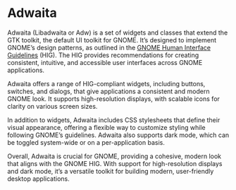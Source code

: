 # Adwaita

Adwaita (Libadwaita or Adw) is a set of widgets and classes that extend the GTK toolkit, the default UI toolkit for
GNOME. It’s designed to implement GNOME’s design patterns, as outlined in
the [GNOME Human Interface Guidelines](https://developer.gnome.org/hig/) (HIG). The HIG provides recommendations for
creating consistent, intuitive, and accessible user interfaces across GNOME applications.

Adwaita offers a range of HIG-compliant widgets, including buttons, switches, and dialogs, that give applications a
consistent and modern GNOME look. It supports high-resolution displays, with scalable icons for clarity on various
screen sizes.

In addition to widgets, Adwaita includes CSS stylesheets that define their visual appearance, offering a flexible way to
customize styling while following GNOME’s guidelines. Adwaita also supports dark mode, which can be toggled system-wide
or on a per-application basis.

Overall, Adwaita is crucial for GNOME, providing a cohesive, modern look that aligns with the GNOME HIG. With support
for high-resolution displays and dark mode, it’s a versatile toolkit for building modern, user-friendly desktop
applications.
